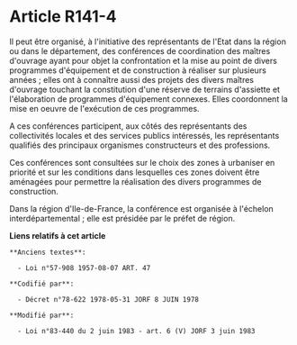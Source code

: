 # Article R141-4

Il peut être organisé, à l'initiative des représentants de l'Etat dans la région ou dans le département, des conférences de
coordination des maîtres d'ouvrage ayant pour objet la confrontation et la mise au point de divers programmes d'équipement et
de construction à réaliser sur plusieurs années ; elles ont à connaître aussi des projets des divers maîtres d'ouvrage
touchant la constitution d'une réserve de terrains d'assiette et l'élaboration de programmes d'équipement connexes. Elles
coordonnent la mise en oeuvre de l'exécution de ces programmes.

A ces conférences participent, aux côtés des représentants des collectivités locales et des services publics intéressés, les
représentants qualifiés des principaux organismes constructeurs et des professions.

Ces conférences sont consultées sur le choix des zones à urbaniser en priorité et sur les conditions dans lesquelles ces
zones doivent être aménagées pour permettre la réalisation des divers programmes de construction.

Dans la région d'Ile-de-France, la conférence est organisée à l'échelon interdépartemental ; elle est présidée par le préfet
de région.

**Liens relatifs à cet article**

	**Anciens textes**:

	  - Loi n°57-908 1957-08-07 ART. 47

	**Codifié par**:

	  - Décret n°78-622 1978-05-31 JORF 8 JUIN 1978

	**Modifié par**:

	  - Loi n°83-440 du 2 juin 1983 - art. 6 (V) JORF 3 juin 1983
